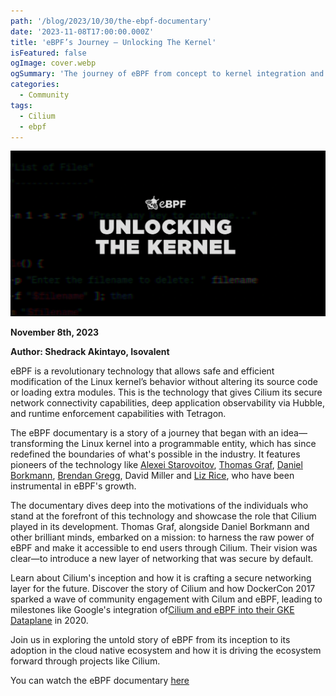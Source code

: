 ```yaml
---
path: '/blog/2023/10/30/the-ebpf-documentary'
date: '2023-11-08T17:00:00.000Z'
title: 'eBPF’s Journey – Unlocking The Kernel'
isFeatured: false
ogImage: cover.webp
ogSummary: 'The journey of eBPF from concept to kernel integration and how Cilium helped unlock secure, programmable networking for the modern cloud ecosystem.'
categories:
  - Community
tags:
  - Cilium
  - ebpf
---
```


![Unlocking the Kernel](cover.webp)

**November 8th, 2023**

**Author: Shedrack Akintayo, Isovalent**

eBPF is a revolutionary technology that allows safe and efficient modification of the Linux kernel’s behavior without altering its source code or loading extra modules. This is the technology that gives Cilium its secure network connectivity capabilities, deep application observability via Hubble, and runtime enforcement capabilities with Tetragon.

The eBPF documentary is a story of a journey that began with an idea—transforming the Linux kernel into a programmable entity, which has since redefined the boundaries of what's possible in the industry. It features pioneers of the technology like [Alexei Starovoitov](https://www.linkedin.com/in/alexey1), [Thomas Graf](https://ch.linkedin.com/in/thomas-graf-73104547), [Daniel Borkmann](http://borkmann.ch/), [Brendan Gregg](https://www.brendangregg.com/), David Miller and [Liz Rice](https://uk.linkedin.com/in/lizrice), who have been instrumental in eBPF's growth.

The documentary dives deep into the motivations of the individuals who stand at the forefront of this technology and showcase the role that Cilium played in its development. Thomas Graf, alongside Daniel Borkmann and other brilliant minds, embarked on a mission: to harness the raw power of eBPF and make it accessible to end users through Cilium. Their vision was clear—to introduce a new layer of networking that was secure by default.

Learn about Cilium's inception and how it is crafting a secure networking layer for the future. Discover the story of Cilium and how DockerCon 2017 sparked a wave of community engagement with Cilum and eBPF, leading to milestones like Google's integration of[Cilium and eBPF into their GKE Dataplane](https://cloud.google.com/blog/products/containers-kubernetes/bringing-ebpf-and-cilium-to-google-kubernetes-engine) in 2020.

Join us in exploring the untold story of eBPF from its inception to its adoption in the cloud native ecosystem and how it is driving the ecosystem forward through projects like Cilium.

You can watch the eBPF documentary [here](https://www.youtube.com/watch?v=Wb_vD3XZYOA)

<YoutubeIframe embedId="Wb_vD3XZYOA?controls=0"/>

